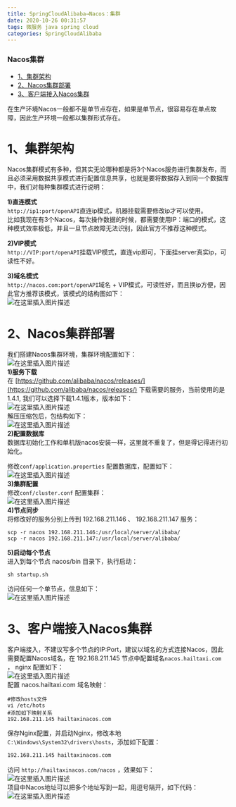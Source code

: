 ```yaml
---
title: SpringCloudAlibaba→Nacos：集群
date: 2020-10-26 00:31:57
tags: 微服务 java spring cloud
categories: SpringCloudAlibaba
---
```


<!--more-->

### Nacos集群

- [1、集群架构](#1_3)
- [2、Nacos集群部署](#2Nacos_18)
- [3、客户端接入Nacos集群](#3Nacos_49)

  
在生产环境Nacos一般都不是单节点存在，如果是单节点，很容易存在单点故障，因此生产环境一般都以集群形式存在。

# 1、集群架构

Nacos集群模式有多种，但其实无论哪种都是将3个Nacos服务进行集群发布，而且必须采用数据共享模式进行配置信息共享，也就是要将数据存入到同一个数据库中，我们对每种集群模式进行说明：

**1\)直连模式**  
`http://ip1:port/openAPI`直连ip模式，机器挂载需要修改ip才可以使用。  
比如我现在有3个Nacos，每次操作数据的时候，都需要使用IP：端口的模式，这种模式效率极低，并且一旦节点故障无法识别，因此官方不推荐这种模式。

**2\)VIP模式**  
`http://VIP:port/openAPI`挂载VIP模式，直连vip即可，下面挂server真实ip，可读性不好。

**3\)域名模式**  
`http://nacos.com:port/openAPI`域名 + VIP模式，可读性好，而且换ip方便，因此官方推荐该模式，该模式的结构图如下：  
![在这里插入图片描述](https://img-blog.csdnimg.cn/9920397aef99428e942bc65dc023c961.png?x-oss-process=image/watermark,type_d3F5LXplbmhlaQ,shadow_50,text_Q1NETiBAZkZlZS1vcHM=,size_20,color_FFFFFF,t_70,g_se,x_16)

# 2、Nacos集群部署

我们搭建Nacos集群环境，集群环境配置如下：  
![在这里插入图片描述](https://img-blog.csdnimg.cn/f954f8092fc146e7a762684ac1927969.png?x-oss-process=image/watermark,type_d3F5LXplbmhlaQ,shadow_50,text_Q1NETiBAZkZlZS1vcHM=,size_20,color_FFFFFF,t_70,g_se,x_16)  
**1\)服务下载**  
在 [https://github.com/alibaba/nacos/releases/](https://github.com/alibaba/nacos/releases/) 下载需要的服务，当前使用的是1.4.1, 我们可以选择下载1.4.1版本，版本如下：  
![在这里插入图片描述](https://img-blog.csdnimg.cn/0bf60a360fd947f2bd84ccbbf7fdc029.png?x-oss-process=image/watermark,type_d3F5LXplbmhlaQ,shadow_50,text_Q1NETiBAZkZlZS1vcHM=,size_20,color_FFFFFF,t_70,g_se,x_16)  
解压压缩包后，包结构如下：  
![在这里插入图片描述](https://img-blog.csdnimg.cn/a04736169041439192e83393164a3745.png?x-oss-process=image/watermark,type_d3F5LXplbmhlaQ,shadow_50,text_Q1NETiBAZkZlZS1vcHM=,size_20,color_FFFFFF,t_70,g_se,x_16)  
**2\)配置数据库**  
数据库初始化工作和单机版nacos安装一样，这里就不重复了，但是得记得进行初始化。

修改`conf/application.properties` 配置数据库，配置如下：  
![在这里插入图片描述](https://img-blog.csdnimg.cn/9cc2f4f6bb8a44f699508fd295a0d784.png?x-oss-process=image/watermark,type_d3F5LXplbmhlaQ,shadow_50,text_Q1NETiBAZkZlZS1vcHM=,size_20,color_FFFFFF,t_70,g_se,x_16)  
**3\)集群配置**  
修改`conf/cluster.conf` 配置集群：  
![在这里插入图片描述](https://img-blog.csdnimg.cn/46b71304792d47fbb090313f3eebd4ab.png)  
**4\)节点同步**  
将修改好的服务分别上传到 192.168.211.146 、 192.168.211.147 服务：

```shell
scp -r nacos 192.168.211.146:/usr/local/server/alibaba/
scp -r nacos 192.168.211.147:/usr/local/server/alibaba/
```

**5\)启动每个节点**  
进入到每个节点 nacos/bin 目录下，执行启动：

```shell
sh startup.sh
```

访问任何一个单节点，信息如下：  
![在这里插入图片描述](https://img-blog.csdnimg.cn/1a7ae6358cca4652b0eaf40c07c1c745.png?x-oss-process=image/watermark,type_d3F5LXplbmhlaQ,shadow_50,text_Q1NETiBAZkZlZS1vcHM=,size_20,color_FFFFFF,t_70,g_se,x_16)

# 3、客户端接入Nacos集群

客户端接入，不建议写多个节点的IP:Port，建议以域名的方式连接Nacos，因此需要配置Nacos域名，在 192.168.211.145 节点中配置域名`nacos.hailtaxi.com` ， nginx 配置如下：  
![在这里插入图片描述](https://img-blog.csdnimg.cn/b030413fe4d94dbabfafebf4cc5be235.png?x-oss-process=image/watermark,type_d3F5LXplbmhlaQ,shadow_50,text_Q1NETiBAZkZlZS1vcHM=,size_20,color_FFFFFF,t_70,g_se,x_16)  
配置 nacos.hailtaxi.com 域名映射：

```shell
#修改hosts文件
vi /etc/hots
#添加如下映射关系
192.168.211.145 hailtaxinacos.com
```

保存Nginx配置，并启动Nginx，修改本地 `C:\Windows\System32\drivers\hosts`，添加如下配置：

```txt
192.168.211.145 hailtaxinacos.com
```

访问 `http://hailtaxinacos.com/nacos` ，效果如下：  
![在这里插入图片描述](https://img-blog.csdnimg.cn/7ec1f3f44e1a41a9ad4838b5c6e7b3ad.png?x-oss-process=image/watermark,type_d3F5LXplbmhlaQ,shadow_50,text_Q1NETiBAZkZlZS1vcHM=,size_20,color_FFFFFF,t_70,g_se,x_16)  
项目中Nacos地址可以把多个地址写到一起，用逗号隔开，如下代码：  
![在这里插入图片描述](https://img-blog.csdnimg.cn/289f968c25624e26a4b52404e9925173.png?x-oss-process=image/watermark,type_d3F5LXplbmhlaQ,shadow_50,text_Q1NETiBAZkZlZS1vcHM=,size_20,color_FFFFFF,t_70,g_se,x_16)